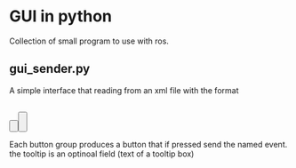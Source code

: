 GUI in python
================================

Collection of small program to use with ros.

gui_sender.py
-------------------------
A simple interface that reading from an xml file with the format
<pre>
<list>
<button name='Start' event='e_start' tooltip='start the robot'/>
<button name='Stop' event='e_stop'/>
</list>
</pre>
Each button group produces a button that if pressed send the named event.
the tooltip is an optinoal field (text of a tooltip box)
